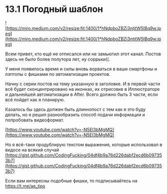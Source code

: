 # 13.1 Погодный шаблон

![https://miro.medium.com/v2/resize:fit:1400/1*hNdpboZBZi3ntjtW5IBq9w.jpeg](https://miro.medium.com/v2/resize:fit:1400/1*hNdpboZBZi3ntjtW5IBq9w.jpeg)

Всем привет, кто ещё не отписался или не замьютил этот канал.
Постов здесь не было более полутора лет, ну соррьки((.

У меня появилось время и силы вновь ворваться в ваши смартфоны и лэптопы с фишками по автоматизации проектов.

Начну с серии постов на тему указанную в заголовке.
И в первой части всё будет сконцентрировано на иконках, их отрисовке в Иллюстраторе и дальнейшей автоматизации в After. Всего должно быть 3 части, если всё пойдет как я планирую.

Казалось бы здесь должен быть длиннопост с тем как я это буду делать, но я решил разнообразить способ подачи информации и попробовать видеоформат.

[https://www.youtube.com/watch?v=-N5El3bMgMQ](https://www.youtube.com/watch?v=-N5El3bMgMQ)

Но я всё-таки продублирую текстом выражения, которые использовал в видосе на всякий случай
[https://gist.github.com/CodingFucking/04df4b9a76d226dabf2ecd6b097353b7](https://gist.github.com/CodingFucking/04df4b9a76d226dabf2ecd6b097353b7)

Если вам интересны подобные фишки, то подписывайтесь на https://t.me/ae_tips
